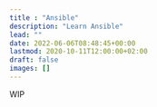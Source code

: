 ```yaml
---
title : "Ansible"
description: "Learn Ansible"
lead: ""
date: 2022-06-06T08:48:45+00:00
lastmod: 2020-10-11T12:00:00+02:00
draft: false
images: []
---
```


WIP
